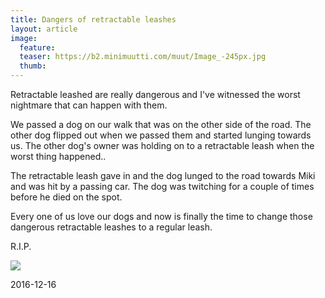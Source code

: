 ```yaml
---
title: Dangers of retractable leashes
layout: article
image:
  feature:
  teaser: https://b2.minimuutti.com/muut/Image_-245px.jpg
  thumb:
---
```


Retractable leashed are really dangerous and I've witnessed the worst nightmare that can happen with them.

We passed a dog on our walk that was on the other side of the road. The other dog flipped out when we passed them and started lunging towards us. The other dog's owner was holding on to a retractable leash when the worst thing happened..

The retractable leash gave in and the dog lunged to the road towards Miki and was hit by a passing car. The dog was twitching for a couple of times before he died on the spot.

Every one of us love our dogs and now is finally the time to change those dangerous retractable leashes to a regular leash.

R.I.P.
 
![](https://b2.minimuutti.com/blogi/Image.jpg)

2016-12-16
